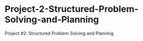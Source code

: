 # Project-2-Structured-Problem-Solving-and-Planning
Project #2: Structured Problem Solving and Planning
